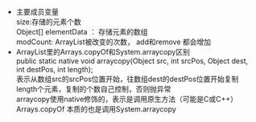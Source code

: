 - 主要成员变量  
  size:存储的元素个数    
  Object[] elementData ： 存储元素的数组  
  modCount: ArrayList被改变的次数， add和remove 都会增加  
- ArrayList里的Arrays.copyOf和System.arraycopy区别  
   public static native void arraycopy(Object src,  int  srcPos, Object dest, int destPos, int length);  
   表示从数组src的srcPos位置开始，往数组dest的destPos位置开始复制length个元素，复制的个数自己控制，否则抛异常  
   arraycopy使用native修饰的，表示是调用原生方法（可能是C或C++）  
   Arrays.copyOf 本质的也是调用System.arraycopy  
